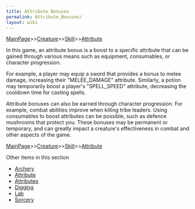 ```yaml
---
title: Attribute Bonuses
permalink: Attribute_Bonuses/
layout: wiki
---
```


[MainPage](/keeperrl_wiki/ "wikilink")>>[Creature](/keeperrl_wiki/Creature "wikilink")>>[Skill](/keeperrl_wiki/Skill "wikilink")>>[Attribute](/keeperrl_wiki/Attribute "wikilink")


In this game, an attribute bonus is a boost to a specific attribute that can be gained through various means such as equipment, consumables, or character progression.


For example, a player may equip a sword that provides a bonus to melee damage, increasing their "MELEE_DAMAGE" attribute. Similarly, a potion may temporarily boost a player's "SPELL_SPEED" attribute, decreasing the cooldown time for casting spells.


Attribute bonuses can also be earned through character progression. For example, combat abilities improve when killing tribe leaders. Using consumables to boost attributes can be possible, such as defence mushrooms that protect you. These bonuses may be permanent or temporary, and can greatly impact a creature's effectiveness in combat and other aspects of the game.


[MainPage](/keeperrl_wiki/ "wikilink")>>[Creature](/keeperrl_wiki/Creature "wikilink")>>[Skill](/keeperrl_wiki/Skill "wikilink")>>[Attribute](/keeperrl_wiki/Attribute "wikilink")

Other items in this section
-    [Archery](/keeperrl_wiki/Archery "wikilink")
-    [Attribute](/keeperrl_wiki/Attribute "wikilink")
-    [Attributes](/keeperrl_wiki/Attributes "wikilink")
-    [Digging](/keeperrl_wiki/Digging "wikilink")
-    [Lab](/keeperrl_wiki/Lab "wikilink")
-    [Sorcery](/keeperrl_wiki/Sorcery "wikilink")

